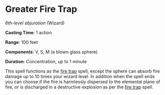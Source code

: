 # Greater Fire Trap
*6th-level abjuration* (Wizard)

**Casting Time**: 1 action

**Range**: 100 feet

**Components**: V, S, M (a blown glass sphere)

**Duration**: Concentration, up to 1 minute

This spell functions as the [fire trap](/Magic/Spells/fire-trap.md) spell, except the sphere can absorb fire damage up to 10 times your wizard level. In addition when the spell ends you can choose if the fire is harmlessly dispersed to the elemental plane of fire, or is discharged in a destructive explosion as per the [fire trap](/Magic/Spells/fire-trap.md) spell.
